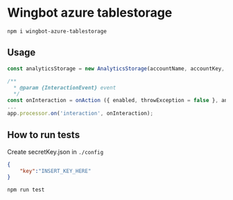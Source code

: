 # Wingbot azure tablestorage

```
npm i wingbot-azure-tablestorage
```

## Usage
```javascript
const analyticsStorage = new AnalyticsStorage(accountName, accountKey, options?);

/**
  * @param {InteractionEvent} event
  */
const onInteraction = onAction ({ enabled, throwException = false }, analyticsStorage);
...
app.processor.on('interaction', onInteraction);
```
## How to run tests
Create secretKey.json in `./config`

```json
{
    "key":"INSERT_KEY_HERE"
}
```
```
npm run test
```
